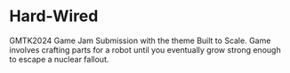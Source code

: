 # Hard-Wired
 GMTK2024 Game Jam Submission with the theme Built to Scale. Game involves crafting parts for a robot until you eventually grow strong enough to escape a nuclear fallout.
